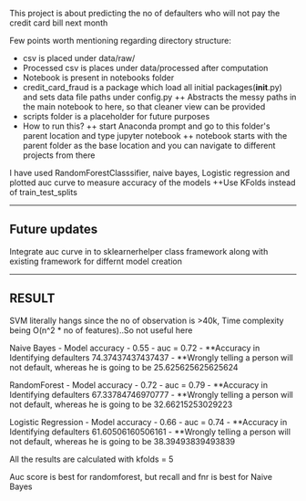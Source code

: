 This project is about predicting the no of defaulters who will not pay the credit card bill next month

Few points worth mentioning regarding directory structure:
- csv is placed under data/raw/
- Processed csv is places under data/processed after computation
- Notebook is present in notebooks folder
- credit_card_fraud is a package which load all initial packages(__init__.py) and sets data file paths under config.py
  ++ Abstracts the messy paths in the main notebook to here, so that cleaner view can be provided
- scripts folder is a placeholder for future purposes
- How to run this?
  ++ start Anaconda prompt and go to this folder's parent location and type jupyter notebook
  ++ notebook starts with the parent folder as the base location and you can navigate to different projects from there


I have used RandomForestClasssifier, naive bayes, Logistic regression and plotted auc curve to measure accuracy of the models
++Use KFolds instead of train_test_splits 

---------------------------------------------------
Future updates
--------------------------------------------------
Integrate auc curve in to sklearnerhelper class framework along with existing framework for differnt model creation

-------------------------------------------------- 
RESULT
--------------------------------------------------
SVM literally hangs since the no of observation is >40k, Time complexity being O(n^2 * no of features)..So not useful here

Naive Bayes
	- Model accuracy - 0.55
	- auc = 0.72
	- **Accuracy in Identifying defaulters 74.37437437437437
	- **Wrongly telling a person will not default, whereas he is going to be 25.625625625625624

RandomForest
	- Model accuracy - 0.72
	- auc = 0.79
	- **Accuracy in Identifying defaulters 67.33784746970777
	- **Wrongly telling a person will not default, whereas he is going to be 32.66215253029223

Logistic Regression
	- Model accuracy - 0.66
	- auc = 0.74
	- **Accuracy in Identifying defaulters 61.60506160506161
	- **Wrongly telling a person will not default, whereas he is going to be 38.39493839493839

All the results are calculated with kfolds = 5

Auc score is best for randomforest, but recall and fnr is best for Naive Bayes

